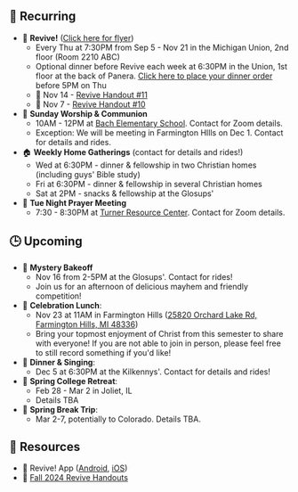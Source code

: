 ## 🔁 Recurring
- 🙌 **Revive!** ([Click here for flyer](https://drive.google.com/file/d/1uefOWIYneoHcTsMPOc_Y3IGTiAWafGAA/view?usp=drive_link))
    - Every Thu at 7:30PM from Sep 5 - Nov 21 in the Michigan Union, 2nd floor (Room 2210 ABC)
    - Optional dinner before Revive each week at 6:30PM in the Union, 1st floor at the back of Panera. [Click here to place your dinner order](https://docs.google.com/spreadsheets/d/12TVDQ02xA1ZZCSKc82Ov_jJqLw0O_uEsFYKsIrhHY00/edit?usp=drivesdk) before 5PM on Thu
     - 📄 Nov 14 - [Revive Handout #11](https://drive.google.com/file/d/1HVgJd8DI7mGfESqmvcrX8pMUa2ws1gyY/view?usp=drivesdk)
    - 📄 Nov 7 - [Revive Handout #10](https://drive.google.com/file/d/1waXvUgiwT9shMgAdVWxTM69yLBbO0XSk/view?usp=drive_link)
- 🙌 **Sunday Worship & Communion**
    - 10AM - 12PM at [Bach Elementary School](https://maps.app.goo.gl/dZPSs5uELxZ6f25e6). Contact for Zoom details.
    - Exception: We will be meeting in Farmington HIlls on Dec 1. Contact for details and rides.
- 🏠 **Weekly Home Gatherings** (contact for details and rides!)
    - Wed at 6:30PM - dinner & fellowship in two Christian homes (including guys' Bible study)
    - Fri at 6:30PM - dinner & fellowship in several Christian homes
    - Sat at 2PM - snacks & fellowship at the Glosups'
- 🙏 **Tue Night Prayer Meeting**
    - 7:30 - 8:30PM at [Turner Resource Center](https://maps.app.goo.gl/68Ut4Q6T4kP9o5zT6). Contact for Zoom details.

## 🕒 Upcoming
- 🥧 **Mystery Bakeoff**
    - Nov 16 from 2-5PM at the Glosups'. Contact for rides!
    - Join us for an afternoon of delicious mayhem and friendly competition!
- 🥳 **Celebration Lunch**:
    - Nov 23 at 11AM in Farmington Hills ([25820 Orchard Lake Rd, Farmington Hills, MI 48336](https://maps.app.goo.gl/P8PFk7RYucPX8DaX6?g_st=ac))
    - Bring your topmost enjoyment of Christ from this semester to share with everyone! If you are not able to join in person, please feel free to still record something if you'd like!
- 🎸 **Dinner & Singing**:
    - Dec 5 at 6:30PM at the Kilkennys'. Contact for details and rides!
- 🙌 **Spring College Retreat**:
    - Feb 28 - Mar 2 in Joliet, IL
    - Details TBA
- 🚐 **Spring Break Trip**:
    - Mar 2-7, potentially to Colorado. Details TBA.

## 📖 Resources
- 📱 Revive! App ([Android](https://play.google.com/store/apps/details?id=com.newandromo.dev2292363.app3300238&pcampaignid=web_share), [iOS](https://apps.apple.com/us/app/revive/id6473073801?platform=iphone))
- 📄 [Fall 2024 Revive Handouts](https://drive.google.com/drive/folders/1ET9nK7HIynR2FEpGmpnasVpP_ntsFE1s?usp=drive_link)
